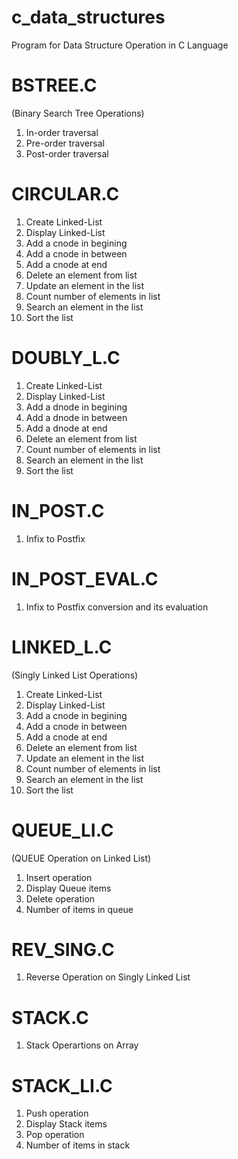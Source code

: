 # c_data_structures

Program for Data Structure Operation in C Language


# BSTREE.C

(Binary Search Tree Operations)

1. In-order traversal
2. Pre-order traversal
3. Post-order traversal


# CIRCULAR.C

1. Create Linked-List
2. Display Linked-List
3. Add a cnode in begining
4. Add a cnode in between
5. Add a cnode at end
6. Delete an element from list
7. Update an element in the list
8. Count number of elements in list
9. Search an element in the list
10. Sort the list


# DOUBLY_L.C

1. Create Linked-List
2. Display Linked-List
3. Add a dnode in begining
4. Add a dnode in between
5. Add a dnode at end
6. Delete an element from list
7. Count number of elements in list
8. Search an element in the list
9. Sort the list


# IN_POST.C

1. Infix to Postfix

# IN_POST_EVAL.C

1. Infix to Postfix conversion and its evaluation


# LINKED_L.C

(Singly Linked List Operations)

1. Create Linked-List
2. Display Linked-List
3. Add a cnode in begining
4. Add a cnode in between
5. Add a cnode at end
6. Delete an element from list
7. Update an element in the list
8. Count number of elements in list
9. Search an element in the list
10. Sort the list


# QUEUE_LI.C

(QUEUE Operation on Linked List)

1. Insert operation
2. Display Queue items
3. Delete operation
4. Number of items in queue

# REV_SING.C

1. Reverse Operation on Singly Linked List

# STACK.C

1. Stack Operartions on Array

# STACK_LI.C

1. Push operation
2. Display Stack items
3. Pop operation
4. Number of items in stack